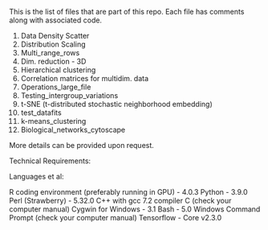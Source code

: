 This is the list of files that are part of this repo. Each file has comments along with associated code.

1. Data Density Scatter
2. Distribution Scaling
3. Multi_range_rows
4. Dim. reduction - 3D
5. Hierarchical clustering
6. Correlation matrices for multidim. data
7. Operations_large_file
8. Testing_intergroup_variations
9. t-SNE (t-distributed stochastic neighborhood embedding)
91. test_datafits
94. k-means_clustering
95. Biological_networks_cytoscape

More details can be provided upon request.

Technical Requirements:

Languages et al:

R coding environment (preferably running in GPU) - 4.0.3
Python - 3.9.0
Perl (Strawberry) - 5.32.0
C++ with gcc 7.2 compiler
C (check your computer manual)
Cygwin for Windows - 3.1
Bash - 5.0
Windows Command Prompt (check your computer manual)
Tensorflow - Core v2.3.0


